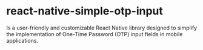 # react-native-simple-otp-input
Is a user-friendly and customizable React Native library designed to simplify the implementation of One-Time Password (OTP) input fields in mobile applications.
